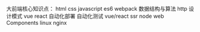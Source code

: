 大前端核心知识点：
html
css
javascript
es6
webpack
数据结构与算法
http
设计模式
vue
react
自动化部署
自动化测试
vue/react ssr
node
web Components
linux
nginx
